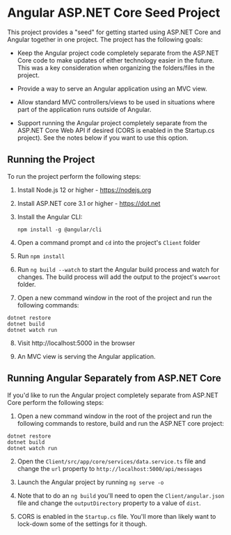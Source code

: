 # Angular ASP.NET Core Seed Project

This project provides a "seed" for getting started using 
ASP.NET Core and Angular together in one project. The project
has the following goals:

* Keep the Angular project code completely separate from the ASP.NET Core code to make updates of either technology easier in the future. This was a key consideration when organizing the folders/files in the project.

* Provide a way to serve an Angular application using an MVC view.

* Allow standard MVC controllers/views to be used in situations where part of the application runs outside of Angular.

* Support running the Angular project completely separate from the ASP.NET Core Web API if desired (CORS is enabled in the Startup.cs project). See the notes below if you want to use this option.

## Running the Project

To run the project perform the following steps:

1. Install Node.js 12 or higher - https://nodejs.org

2. Install ASP.NET core 3.1 or higher - https://dot.net

3. Install the Angular CLI:

    `npm install -g @angular/cli`

4. Open a command prompt and `cd` into the project's `Client` folder

5. Run `npm install`

6. Run `ng build --watch` to start the Angular build process and watch for changes. The build process will add the output to the project's `wwwroot` folder.

7. Open a new command window in the root of the project and run the following commands:

```
dotnet restore
dotnet build
dotnet watch run
```

8. Visit http://localhost:5000 in the browser

9. An MVC view is serving the Angular application.


## Running Angular Separately from ASP.NET Core

If you'd like to run the Angular project completely separate from ASP.NET Core perform the following steps:

1. Open a new command window in the root of the project and run the following commands to restore, build and run the ASP.NET core project:

```
dotnet restore
dotnet build
dotnet watch run
``` 

2. Open the `Client/src/app/core/services/data.service.ts` file and change the `url` property to `http://localhost:5000/api/messages`

3. Launch the Angular project by running `ng serve -o`

4. Note that to do an `ng build` you'll need to open the `Client/angular.json` file and change the `outputDirectory` property to a value of `dist`.

5. CORS is enabled in the `Startup.cs` file. You'll more than likely want to lock-down some of the settings for it though.


